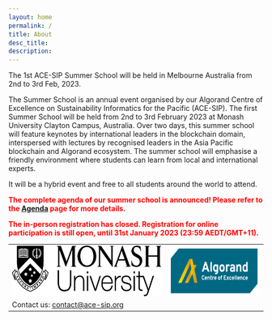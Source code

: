 ```yaml
---
layout: home
permalink: /
title: About
desc_title: 
description: 
---
```


The 1st ACE-SIP Summer School will be held in Melbourne Australia from 2nd to 3rd Feb, 2023.

The Summer School is an annual event organised by our Algorand Centre of Excellence on Sustainability Informatics for the Pacific (ACE-SIP). The first Summer School will be held from 2nd to 3rd February 2023 at Monash University Clayton Campus, Australia. Over two days, this summer school will feature keynotes by international leaders in the blockchain domain, interspersed with lectures by recognised leaders in the Asia Pacific blockchain and Algorand ecosystem. The summer school will emphasise a friendly environment where students can learn from local and international experts. 

It will be a hybrid event and free to all students around the world to attend.

<span style="color:red">**The complete agenda of our summer school is announced! Please refer to the [Agenda](https://acesummerschool.github.io/agenda/) page for more details.**</span>

<span style="color:red">**The in-person registration has closed. Registration for online participation is still open, until 31st January 2023 (23:59 AEDT/GMT+11).**</span>

<table style="width:100%; border:none">
  <tr>
    <td style="text-align:center;border:none"><img src="assets/img/monash.png" height="100"></td>
    <td style="text-align:center;border:none"><img src="assets/img/ace-sip.png" height="100"></td>
  </tr>
  <tr>
    <td style="text-align:left;border:none">Contact us: <a href="mailto:contact@ace-sip.org">contact@ace-sip.org</a></td>
  </tr>
</table>

